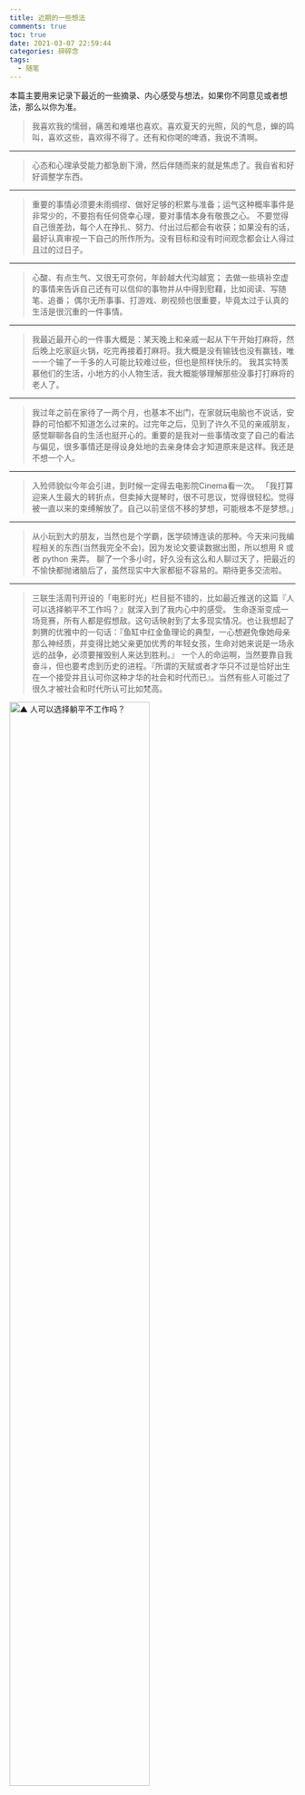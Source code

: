 ```yaml
---
title: 近期的一些想法
comments: true
toc: true
date: 2021-03-07 22:59:44
categories: 碎碎念
tags:
  - 随笔
---
```


本篇主要用来记录下最近的一些摘录、内心感受与想法，如果你不同意见或者想法，那么以你为准。

<!-- more -->

> 我喜欢我的懦弱，痛苦和难堪也喜欢。喜欢夏天的光照，风的气息，蝉的鸣叫，喜欢这些，喜欢得不得了。还有和你喝的啤酒，我说不清啊。

---

> 心态和心理承受能力都急剧下滑，然后伴随而来的就是焦虑了。我自省和好好调整学东西。

---

> 重要的事情必须要未雨绸缪、做好足够的积累与准备；运气这种概率事件是非常少的，不要抱有任何侥幸心理，要对事情本身有敬畏之心。
不要觉得自己很差劲，每个人在挣扎、努力、付出过后都会有收获；如果没有的话，最好认真审视一下自己的所作所为。没有目标和没有时间观念都会让人得过且过的过日子。

---

> 心酸、有点生气、又很无可奈何，年龄越大代沟越宽；
去做一些填补空虚的事情来告诉自己还有可以信仰的事物并从中得到慰藉，比如阅读、写随笔、追番；
偶尔无所事事、打游戏、刷视频也很重要，毕竟太过于认真的生活是很沉重的一件事情。

---

> 我最近最开心的一件事大概是：某天晚上和亲戚一起从下午开始打麻将，然后晚上吃家庭火锅，吃完再接着打麻将。我大概是没有输钱也没有赢钱，唯一一个输了一千多的人可能比较难过些，但也是照样快乐的。
我其实特羡慕他们的生活，小地方的小人物生活，我大概能够理解那些没事打打麻将的老人了。

---

> 我过年之前在家待了一两个月，也基本不出门，在家就玩电脑也不说话，安静的可怕都不知道怎么过来的。过完年之后，见到了许久不见的亲戚朋友，感觉聊聊各自的生活也挺开心的。重要的是我对一些事情改变了自己的看法与偏见，很多事情还是得设身处地的去亲身体会才知道原来是这样。我还是不想一个人。

---

> 入殓师貌似今年会引进，到时候一定得去电影院Cinema看一次。
「我打算迎来人生最大的转折点，但卖掉大提琴时，很不可思议，觉得很轻松。觉得被一直以来的束缚解放了。自己以前坚信不移的梦想，可能根本不是梦想。」

---

>从小玩到大的朋友，当然也是个学霸，医学硕博连读的那种。今天来问我编程相关的东西(当然我完全不会)，因为发论文要读数据出图，所以想用 R 或者 python 来弄。
聊了一个多小时，好久没有这么和人聊过天了，把最近的不愉快都抛诸脑后了，虽然现实中大家都挺不容易的。期待更多交流啦。


---

> 三联生活周刊开设的「电影时光」栏目挺不错的，比如最近推送的这篇『人可以选择躺平不工作吗？』就深入到了我内心中的感受。
生命逐渐变成一场竞赛，所有人都是假想敌。这句话映射到了太多现实情况。也让我想起了刺猬的优雅中的一句话：『鱼缸中红金鱼理论的典型，一心想避免像她母亲那么神经质，并变得比她父亲更加优秀的年轻女孩，生命对她来说是一场永远的战争，必须要摧毁别人来达到胜利。』
一个人的命运啊，当然要靠自我奋斗，但也要考虑到历史的进程。『所谓的天赋或者才华只不过是恰好出生在一个接受并且认可你这种才华的社会和时代而已』。当然有些人可能过了很久才被社会和时代所认可比如梵高。

<img src="https://cdn.jsdelivr.net/gh/vensing/static@master/image/WeChat%20Image_20210312234834.jpg" width="70%;" alt="▲ 人可以选择躺平不工作吗？"></img>

> 今天早上吃完早餐忘记扫码付钱就走了，在路上过了三四分钟后想起来没付钱，于是纠结了一两秒之后就折回去了。先说了句不好意思忘记付钱了，然后扫码付钱的时候，老板娘说了句「能回来付钱的就是好人啊」
我觉得发生这样的事情，就应该回去付钱，更何况是其他人辛辛苦苦大早上的忙活为了让你填饱肚子呢

